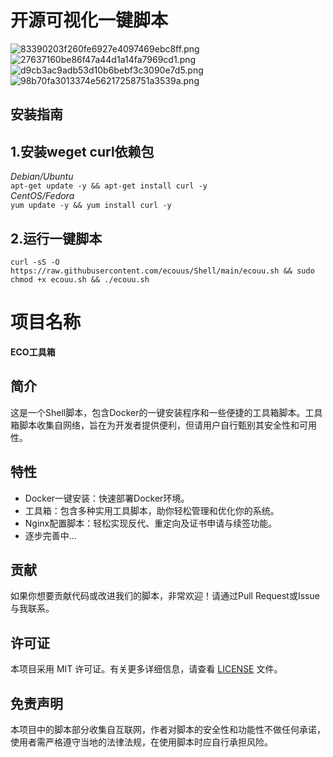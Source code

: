 # 开源可视化一键脚本
![83390203f260fe6927e4097469ebc8ff.png](https://i.miji.bid/2025/01/17/83390203f260fe6927e4097469ebc8ff.png)
![27637160be86f47a44d1a14fa7969cd1.png](https://i.miji.bid/2025/02/12/27637160be86f47a44d1a14fa7969cd1.png)
![d9cb3ac9adb53d10b6bebf3c3090e7d5.png](https://i.miji.bid/2025/01/17/d9cb3ac9adb53d10b6bebf3c3090e7d5.png)
![98b70fa3013374e56217258751a3539a.png](https://i.miji.bid/2025/02/12/98b70fa3013374e56217258751a3539a.png)

## 安装指南
## 1.安装weget curl依赖包  
*Debian/Ubuntu*  
`apt-get update -y && apt-get install curl -y`   
*CentOS/Fedora*  
`yum update -y && yum install curl -y`  
## 2.运行一键脚本  
`
curl -sS -O https://raw.githubusercontent.com/ecouus/Shell/main/ecouu.sh && sudo chmod +x ecouu.sh && ./ecouu.sh
`  

# 项目名称
**ECO工具箱**
## 简介
这是一个Shell脚本，包含Docker的一键安装程序和一些便捷的工具箱脚本。工具箱脚本收集自网络，旨在为开发者提供便利，但请用户自行甄别其安全性和可用性。
## 特性
- Docker一键安装：快速部署Docker环境。
- 工具箱：包含多种实用工具脚本，助你轻松管理和优化你的系统。
- Nginx配置脚本：轻松实现反代、重定向及证书申请与续签功能。
- 逐步完善中...
## 贡献
如果你想要贡献代码或改进我们的脚本，非常欢迎！请通过Pull Request或Issue与我联系。
## 许可证
本项目采用 MIT 许可证。有关更多详细信息，请查看 [LICENSE](LICENSE) 文件。
## 免责声明
本项目中的脚本部分收集自互联网，作者对脚本的安全性和功能性不做任何承诺，使用者需严格遵守当地的法律法规，在使用脚本时应自行承担风险。
